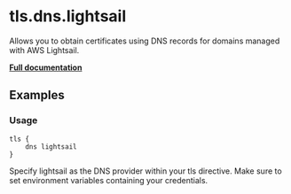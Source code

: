 # tls.dns.lightsail

Allows you to obtain certificates using DNS records for domains managed with AWS Lightsail.

**[Full documentation](https://github.com/tmpim/dnsproviders/blob/master/README.md)**

## Examples

### Usage

``` casketfile
tls {
    dns lightsail
}
```

Specify lightsail as the DNS provider within your tls directive. Make sure to set environment variables containing your
credentials.
